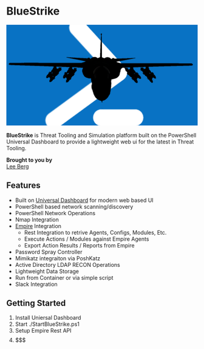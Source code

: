BlueStrike
==================
![](./img/bluestrike.png) 

**BlueStrike** is Threat Tooling and Simulation platform built on the PowerShell Universal Dashboard to provide a lightweight web ui for the latest in Threat Tooling.

**Brought to you by**  
[Lee Berg](https://leealanberg.com)

## Features
* Built on [Universal Dashboard](https://universaldashboard.io/) for modern web based UI
* PowerShell based network scanning/discovery
* PowerShell Network Operations
* Nmap Integration
* [Empire](https://www.powershellempire.com/) Integration
    * Rest Integration to retrive Agents, Configs, Modules, Etc.
    * Execute Actions / Modules against Empire Agents
    * Export Action Results / Reports from Empire
* Password Spray Controller
* Mimikatz integraiton via PoshKatz
* Active Directory LDAP RECON Operations
* Lightweight Data Storage
* Run from Container or via simple script
* Slack Integration




## Getting Started
1. Install Uniersal Dashboard
2. Start ./StartBlueStrike.ps1
3. Setup Empire Rest API
4. $$$$$$$